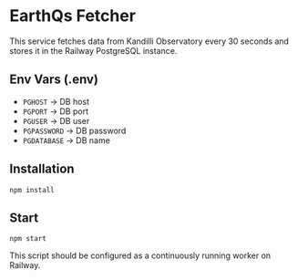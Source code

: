 # EarthQs Fetcher

This service fetches data from Kandilli Observatory every 30 seconds and stores it in the Railway PostgreSQL instance.

## Env Vars (.env)
- `PGHOST` → DB host
- `PGPORT` → DB port
- `PGUSER` → DB user
- `PGPASSWORD` → DB password
- `PGDATABASE` → DB name

## Installation
```
npm install
```

## Start
```
npm start
```

This script should be configured as a continuously running worker on Railway.
